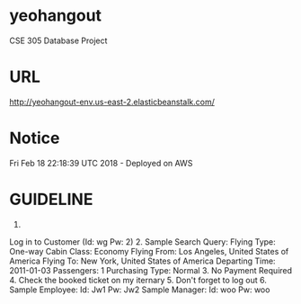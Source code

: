 # yeohangout
CSE 305 Database Project

# URL
http://yeohangout-env.us-east-2.elasticbeanstalk.com/

# Notice
Fri Feb 18 22:18:39 UTC 2018 - Deployed on AWS 

GUIDELINE
================================================================================
1. 
Log in to Customer (Id: wg Pw: 2) 
2. 
Sample Search Query:
Flying Type: One-way
Cabin Class: Economy
Flying From: Los Angeles, United States of America
Flying To: New York, United States of America
Departing Time: 2011-01-03
Passengers: 1
Purchasing Type: Normal
3. 
No Payment Required
4. 
Check the booked ticket on my iternary
5.
Don't forget to log out
6.
Sample Employee:
Id: Jw1
Pw: Jw2
Sample Manager:
Id: woo
Pw: woo 
